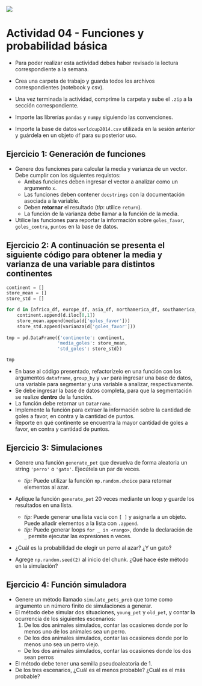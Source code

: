 ![](logo.png)

# Actividad 04 - Funciones y probabilidad básica

* Para poder realizar esta actividad debes haber revisado la lectura correspondiente a la semana.
* Crea una carpeta de trabajo y guarda todos los archivos correspondientes (notebook y csv).
* Una vez terminada la actividad, comprime la carpeta y sube el `.zip` a la sección correspondiente.

* Importe las librerías `pandas` y `numpy` siguiendo las convenciones.
* Importe la base de datos `worldcup2014.csv` utilizada en la sesión anterior y guárdela en un objeto `df` para su posterior uso.

## Ejercicio 1: Generación de funciones

* Genere dos funciones para calcular la media y varianza de un vector. Debe cumplir con los siguientes requistos:
    - Ambas funciones deben ingresar el vector a analizar como un argumento `x`.
    - Las funciones deben contener `docstrings` con la documentación asociada a la variable.
    - Deben __retornar__ el resultado (_tip_: utilice `return`).
    - La función de la varianza debe llamar a la función de la media.
* Utilice las funciones para reportar la información sobre `goles_favor`, `goles_contra`, `puntos` en la base de datos.

## Ejercicio 2: A continuación se presenta el siguiente código para obtener la media y varianza de una variable para distintos continentes


```python
continent = []
store_mean = []
store_std = []

for d in [africa_df, europe_df, asia_df, northamerica_df, southamerica_df]:
    continent.append(d.iloc[0,1])
    store_mean.append(media(d['goles_favor']))
    store_std.append(varianza(d['goles_favor']))
    
tmp = pd.DataFrame({'continente': continent,
                   'media_goles': store_mean,
                   'std_goles': store_std})

tmp
```

* En base al código presentado, refactorízelo en una función con los argumentos `dataframe`, `group_by` y `var` para ingresar una base de datos, una variable para segmentar y una variable a analizar, respectivamente.
* Se debe ingresar la base de datos completa, para que la segmentación se realize __dentro__ de la función.
* La función debe retornar un `DataFrame`.
* Implemente la función para extraer la información sobre la cantidad de goles a favor, en contra y la cantidad de puntos.
* Reporte en qué continente se encuentra la mayor cantidad de goles a favor, en contra y cantidad de puntos.

## Ejercicio 3: Simulaciones

* Genere una función `generate_pet` que devuelva de forma aleatoria un string `'perro'` o `'gato'`. Ejecútela un par de veces.
    - _tip:_ Puede utilizar la función `np.random.choice` para retornar elementos al azar.

* Aplique la función `generate_pet` 20 veces mediante un loop y guarde los resultados en una lista.
    - _tip:_ Puede generar una lista vacía con `[ ]` y asignarla a un objeto. Puede añadir elementos a la lista con `.append`.
    - _tip:_ Puede generar loops `for _ in <rango>`, donde la declaración de `_` permite ejecutar las expresiones n veces.
* ¿Cuál es la probabilidad de elegir un perro al azar? ¿Y un gato?

* Agrege `np.random.seed(2)` al inicio del chunk. ¿Qué hace éste método en la simulación?

## Ejercicio 4: Función simuladora

* Genere un método llamado `simulate_pets_prob` que tome como argumento un número finito de simulaciones a generar.
* El método debe simular dos situaciones, `young_pet` y `old_pet`, y contar la ocurrencia de los siguientes escenarios:
    1. De los dos animales simulados, contar las ocasiones donde por lo menos uno de los animales sea un perro.
    - De los dos animales simulados, contar las ocasiones donde por lo menos uno sea un perro viejo.
    - De los dos animales simulados, contar las ocasiones donde los dos sean perros
* El método debe tener una semilla pseudoaleatoria de 1.
* De los tres escenarios, ¿Cuál es el menos probable? ¿Cuál es el más probable?
